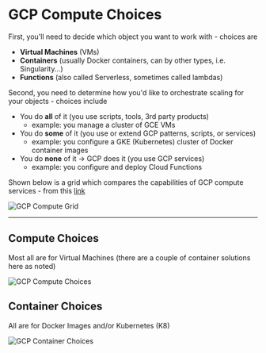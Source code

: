 # GCP Compute Choices

First, you'll need to decide which object you want to work with - choices are
- **Virtual Machines** (VMs)
- **Containers** (usually Docker containers, can by other types, i.e. Singularity...)
- **Functions** (also called Serverless, sometimes called lambdas)

Second, you need to determine how you'd like to orchestrate scaling for your objects - choices include
- You do **all** of it (you use scripts, tools, 3rd party products)
  - example: you manage a cluster of GCE VMs
- You do **some** of it (you use or extend GCP patterns, scripts, or services)
  - example: you configure a GKE (Kubernetes) cluster of Docker container images
- You do **none** of it -> GCP does it (you use GCP services)
  - example: you configure and deploy Cloud Functions
  
 Shown below is a grid which compares the capabilities of GCP compute services - from this [link](https://cloud.google.com/hosting-options#hosting-options)
  
![GCP Compute Grid](https://github.com/lynnlangit/gcp-essentials/blob/master/7_sample_data/images/compute-grid.png)
  
 ---

## Compute Choices

Most all are for Virtual Machines (there are a couple of container solutions here as noted)

![GCP Compute Choices](https://github.com/lynnlangit/gcp-essentials/blob/master/7_sample_data/images/compute-choices.png)

## Container Choices

All are for Docker Images and/or Kubernetes (K8)

![GCP Container Choices](https://github.com/lynnlangit/gcp-essentials/blob/master/7_sample_data/images/container-choices.png)
